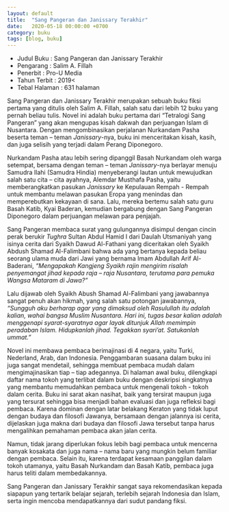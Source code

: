 ```yaml
---
layout: default
title:  "Sang Pangeran dan Janissary Terakhir"
date:   2020-05-18 00:00:00 +0700
category: buku
tags: [blog, buku]
---
```

- Judul Buku : Sang Pangeran dan Janissary Terakhir
- Pengarang	: Salim A. Fillah
- Penerbit : Pro-U Media
- Tahun Terbit : 2019<
- Tebal Halaman : 631 halaman


Sang Pangeran dan Janissary Terakhir merupakan sebuah buku fiksi pertama yang ditulis oleh Salim A. Fillah, salah satu dari lebih 12 buku yang pernah beliau tulis. Novel ini adalah buku pertama dari “Tetralogi Sang Pangeran” yang akan mengupas kisah dakwah dan perjuangan Islam di Nusantara. Dengan mengombinasikan perjalanan Nurkandam Pasha  beserta teman – teman *Janissary*-nya, buku ini menceritakan kisah, kasih, dan juga selisih yang terjadi dalam Perang Diponegoro.

Nurkandam Pasha atau lebih sering dipanggil Basah Nurkandam oleh warga setempat, bersama dengan teman – teman *Janissary*-nya berlayar menuju Samudra Ilahi (Samudra Hindia) menyeberangi lautan untuk mewujudkan salah satu cita – cita ayahnya, Alemdar Musthafa Pasha, yaitu memberangkatkan pasukan *Janissary* ke Kepulauan Rempah - Rempah untuk membantu melawan pasukan Eropa yang menindas dan  memperebutkan kekayaan di sana. Lalu, mereka bertemu salah satu guru Basah Katib, Kyai Baderan, kemudian bergabung dengan Sang Pangeran Diponegoro dalam perjuangan melawan para penjajah.

Sang Pangeran membaca surat yang gulungannya disimpul dengan cincin perak berukir *Tughra* Sultan Abdul Hamid I dari Daulah Utsmaniyah yang isinya cerita dari Syaikh Dawud Al-Fathani yang diceritakan oleh Syaikh Abdush Shamad Al-Falimbani bahwa ada yang bertanya kepada beliau seorang ulama muda dari Jawi yang bernama Imam Abdullah Arif Al-Baderani, *“Mengapakah Kangjeng Syaikh rajin mengirim risalah penyemangat jihad kepada raja – raja Nusantara, terutama para pemuka Wangsa Mataram di Jawa?”*

Lalu dijawab oleh Syaikh Abush Shamad Al-Falimbani yang jawabannya sangat penuh akan hikmah, yang salah satu potongan jawabannya, *“Sungguh aku berharap agar yang dimaksud oleh Rasulullah itu adalah kalian, wahai bangsa Muslim Nusantara. Hari ini, tugas besar kalian adalah menggenapi syarat-syaratnya agar layak ditunjuk Allah memimpin peradaban Islam. Hidupkanlah jihad. Tegakkan syari’at. Satukanlah ummat.”*

Novel ini membawa pembaca berimajinasi di 4 negara, yaitu Turki, Nederland, Arab, dan Indonesia. Penggambaran suasana dalam buku ini juga sangat mendetail, sehingga membuat pembaca mudah dalam mengimajinasikan tiap – tiap adegannya. Di halaman awal buku, dilengkapi daftar nama tokoh yang terlibat dalam buku dengan deskripsi singkatnya yang membantu memudahkan pembaca untuk mengenali tokoh - tokoh dalam cerita. Buku ini sarat akan nasihat, baik yang tersirat maupun juga yang tersurat sehingga bisa menjadi bahan evaluasi dan juga refleksi bagi pembaca. Karena dominan dengan latar belakang Keraton yang tidak luput dengan budaya dan filosofi Jawanya, bersamaan dengan jalannya isi cerita, dijelaskan juga makna dari budaya dan filosofi Jawa tersebut tanpa harus mengalihkan pemahaman pembaca akan jalan cerita.

Namun, tidak jarang diperlukan fokus lebih bagi pembaca untuk mencerna banyak kosakata dan juga nama – nama baru yang mungkin belum familiar dengan pembaca. Selain itu, karena terdapat kesamaan panggilan dalam tokoh utamanya, yaitu Basah Nurkandam dan Basah Katib, pembaca juga harus teliti dalam membedakannya.

Sang Pangeran dan Janissary Terakhir sangat saya rekomendasikan kepada siapapun yang tertarik belajar sejarah, terlebih sejarah Indonesia dan Islam, serta ingin mencoba mendapatkannya dari sudut pandang fiksi.


